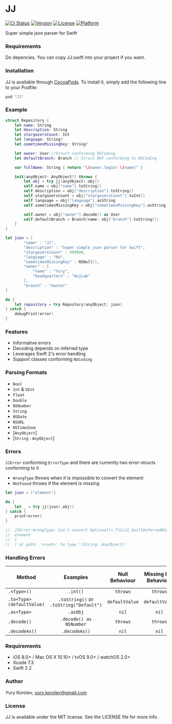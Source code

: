 # JJ

[![CI Status](http://img.shields.io/travis/anjlab/JJ.svg?style=flat)](https://travis-ci.org/anjlab/JJ)
[![Version](https://img.shields.io/cocoapods/v/JJ.svg?style=flat)](http://cocoapods.org/pods/JJ)
[![License](https://img.shields.io/cocoapods/l/JJ.svg?style=flat)](http://cocoapods.org/pods/JJ)
[![Platform](https://img.shields.io/cocoapods/p/JJ.svg?style=flat)](http://cocoapods.org/pods/JJ)

Super simple json parser for Swift

### Requirements

Do depencies. You can copy JJ.swift into your project if you want.

### Installation

JJ is available through [CocoaPods](http://cocoapods.org). To install
it, simply add the following line to your Podfile:

```ruby
pod "JJ"
```

### Example

```swift
struct Repository {
    let name: String
    let description: String
    let stargazersCount: Int
    let language: String?
    let sometimesMissingKey: String?

    let owner: User //Struct conforming NSCoding
    let defaultBranch: Branch // Struct NOT conforming to NSCoding

    var fullName: String { return "\(owner.login) \(name)" }

    init(anyObject: AnyObject?) throws {
        let obj = try jj(anyObject).obj()
        self.name = obj["name"].toString()
        self.description = obj["description"].toString()
        self.stargazersCount = obj["stargazersCount"].toInt()
        self.language = obj["language"].asString
        self.sometimesMissingKey = obj["sometimesMissingKey"].asString

        self.owner = obj["owner"].decode() as User
        self.defaultBranch = Branch(name: obj["branch"].toString())
    }
}

let json = [
        "name" : "JJ",
        "description" : "Super simple json parser for Swift",
        "stargazersCount" : 999999,
        "language" : "RU",
        "sometimesMissingKey" : NSNull(),
        "owner" : [
            "name" : "Yury",
            "headquarters" : "AnjLab" 
        ],
        "branch" : "master"
]

do {
    let repository = try Repostory(anyObject: json)
} catch {
    debugPrint(error)
}
```

### Features
- Informative errors
- Decoding depends on inferred type
- Leverages Swift 2's error handling
- Support classes conforming ```NSCoding```

### Parsing Formats
- `Bool`
- `Int` & `UInt`
- `Float`
- `Double`
- `NSNumber`
- `String`
- `NSDate`
- `NSURL`
- `NSTimeZone`
- [`AnyObject`]
- [`String` : `AnyObject`]

### Errors
`JJError` conforming `ErrorType` and there are currently two error-structs conforming to it
- `WrongType` throws when it is impossible to convert the element
- `NotFound` throws if the element is missing

```swift
let json = ["element"]

do {
    let _ = try jj(json).obj()
} catch {
    print(error)
}

//  JJError.WrongType: Can't convert Optional(<_TtCs21_SwiftDeferredNSArray 0x7fa3be4acb40>(
//  element
//  )
//  ) at path: '<root>' to type '[String: AnyObject]'
```

### Handling Errors

| Method | Examples | Null Behaviour | Missing Key Behaviour | Type Mismatch Behaviour |
| --- | :---: | :---: | :---: | :---: |
| `.<Type>()` | `.int()` | `throws` | `throws` | `throws` |
| `.to<Type>(defaultValue)` | `.toString()` or `.toString("Default")` | `defaultValue` | `defaultValue` | `defaultValue` |
| `.as<Type>` | `.asObj` | `nil` | `nil` | `nil` |
| `.decode()` | `.decode() as NSNumber` | `throws` | `throws` | `throws` |
| `.decodeAs()` | `.decodeAs()` | `nil` | `nil` | `nil` |


### Requirements
- iOS 8.0+ / Mac OS X 10.10+ / tvOS 9.0+ / watchOS 2.0+
- Xcode 7.3
- Swift 2.2

### Author

Yury Korolev, yury.korolev@gmail.com

### License

JJ is available under the MIT license. See the LICENSE file for more info.